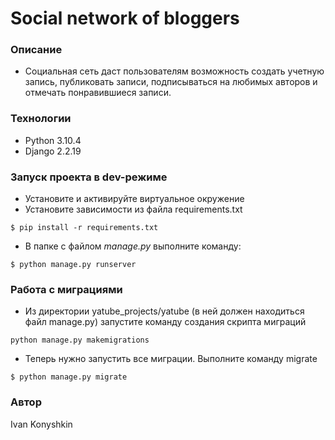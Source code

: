 # Social network of bloggers
### Описание
- Социальная сеть даст пользователям возможность создать учетную запись, публиковать записи, подписываться на любимых авторов и отмечать понравившиеся записи.
### Технологии
- Python 3.10.4
- Django 2.2.19
### Запуск проекта в dev-режиме
- Установите и активируйте виртуальное окружение
- Установите зависимости из файла requirements.txt
```
$ pip install -r requirements.txt
``` 
- В папке с файлом _manage.py_ выполните команду:
```
$ python manage.py runserver
```
### Работа с миграциями
- Из директории yatube_projects/yatube (в ней должен находиться файл manage.py) запустите команду создания скрипта миграций 
```
python manage.py makemigrations
```
- Теперь нужно запустить все миграции. Выполните команду migrate
```
$ python manage.py migrate
```
### Автор
Ivan Konyshkin
